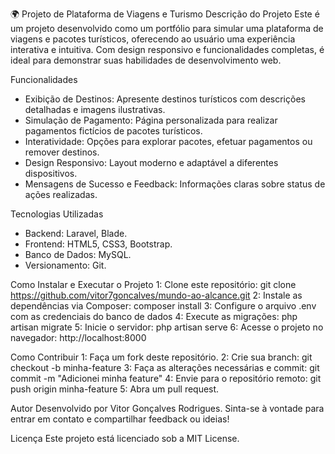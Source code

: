 🌍 Projeto de Plataforma de Viagens e Turismo
Descrição do Projeto
Este é um projeto desenvolvido como um portfólio para simular uma plataforma de viagens e pacotes turísticos, oferecendo ao usuário uma experiência interativa e intuitiva. Com design responsivo e funcionalidades completas, é ideal para demonstrar suas habilidades de desenvolvimento web.

Funcionalidades
- Exibição de Destinos: Apresente destinos turísticos com descrições detalhadas e imagens ilustrativas.
- Simulação de Pagamento: Página personalizada para realizar pagamentos fictícios de pacotes turísticos.
- Interatividade: Opções para explorar pacotes, efetuar pagamentos ou remover destinos.
- Design Responsivo: Layout moderno e adaptável a diferentes dispositivos.
- Mensagens de Sucesso e Feedback: Informações claras sobre status de ações realizadas.

Tecnologias Utilizadas
- Backend: Laravel, Blade.
- Frontend: HTML5, CSS3, Bootstrap.
- Banco de Dados: MySQL.
- Versionamento: Git.

Como Instalar e Executar o Projeto
1: Clone este repositório:
git clone https://github.com/vitor7goncalves/mundo-ao-alcance.git
2: Instale as dependências via Composer:
composer install
3: Configure o arquivo .env com as credenciais do banco de dados
4: Execute as migrações:
php artisan migrate
5: Inicie o servidor:
php artisan serve
6: Acesse o projeto no navegador:
http://localhost:8000

Como Contribuir
1: Faça um fork deste repositório.
2: Crie sua branch:
git checkout -b minha-feature
3: Faça as alterações necessárias e commit:
git commit -m "Adicionei minha feature"
4: Envie para o repositório remoto:
git push origin minha-feature
5: Abra um pull request.

Autor
Desenvolvido por Vitor Gonçalves Rodrigues.
Sinta-se à vontade para entrar em contato e compartilhar feedback ou ideias!

Licença
Este projeto está licenciado sob a MIT License.